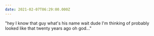 ```yaml
---
date: 2021-02-07T06:29:00.000Z
---
```


"hey I know that guy what's his name wait dude I'm thinking of probably looked like that twenty years ago oh god..."
